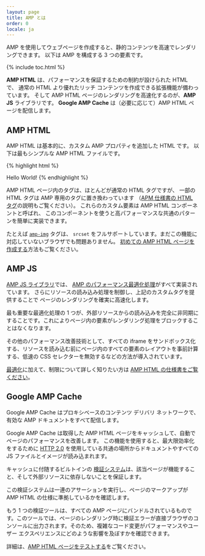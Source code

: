 ```yaml
---
layout: page
title: AMP とは
order: 0
locale: ja
---
```

<amp-youtube
    data-videoid="lBTCB7yLs8Y"
    layout="responsive"
    width="480" height="270">
</amp-youtube>

AMP を使用してウェブページを作成すると、静的コンテンツを高速でレンダリングできます。
以下は AMP を構成する 3 つの要素です。

{% include toc.html %}

**AMP HTML** は、パフォーマンスを保証するための制約が設けられた HTML で、
通常の HTML より優れたリッチ コンテンツを作成できる拡張機能が備わっています。
そして AMP HTML ページのレンダリングを高速化するのが、**AMP JS** ライブラリです。
**Google AMP Cache** は（必要に応じて）AMP HTML ページを配信します。

## AMP HTML

AMP HTML は基本的に、カスタム AMP プロパティを追加した HTML です。
以下は最もシンプルな AMP HTML ファイルです。

{% highlight html %}
<!doctype html>
<html ⚡>
 <head>
   <meta charset="utf-8">
   <link rel="canonical" href="hello-world.html">
   <meta name="viewport" content="width=device-width,minimum-scale=1,initial-scale=1">
   <style amp-boilerplate>body{-webkit-animation:-amp-start 8s steps(1,end) 0s 1 normal both;-moz-animation:-amp-start 8s steps(1,end) 0s 1 normal both;-ms-animation:-amp-start 8s steps(1,end) 0s 1 normal both;animation:-amp-start 8s steps(1,end) 0s 1 normal both}@-webkit-keyframes -amp-start{from{visibility:hidden}to{visibility:visible}}@-moz-keyframes -amp-start{from{visibility:hidden}to{visibility:visible}}@-ms-keyframes -amp-start{from{visibility:hidden}to{visibility:visible}}@-o-keyframes -amp-start{from{visibility:hidden}to{visibility:visible}}@keyframes -amp-start{from{visibility:hidden}to{visibility:visible}}</style><noscript><style amp-boilerplate>body{-webkit-animation:none;-moz-animation:none;-ms-animation:none;animation:none}</style></noscript>
   <script async src="https://cdn.ampproject.org/v0.js"></script>
 </head>
 <body>Hello World!</body>
</html>
{% endhighlight %}

AMP HTML ページ内のタグは、ほとんどが通常の HTML タグですが、
一部の HTML タグは AMP 専用のタグに置き換わっています
（[APM 仕様書の HTML タグ](https://github.com/ampproject/amphtml/blob/master/spec/amp-html-format.md)の説明もご覧ください）。
これらのカスタム要素は AMP HTML コンポーネントと呼ばれ、
このコンポーネントを使うと高パフォーマンスな共通のパターンを簡単に実装できます。

たとえば [`amp-img`](/docs/reference/amp-img.html) タグは、
`srcset` をフルサポートしています。まだこの機能に対応していないブラウザでも問題ありません。
[初めての AMP HTML ページを作成する](/docs/get_started/create_page.html)方法もご覧ください。

## AMP JS

[AMP JS ライブラリ](https://github.com/ampproject/amphtml/tree/master/src)では、
[AMP のパフォーマンス最適化処理](/docs/get_started/technical_overview.html)がすべて実装されています。
さらにリソースの読み込み処理を制御し、上記のカスタムタグを提供することで
ページのレンダリングを確実に高速化します。

最も重要な最適化処理の 1 つが、外部リソースからの読み込みを完全に非同期にすることです。これによりページ内の要素がレンダリング処理をブロックすることはなくなります。

その他のパフォーマンス改善技術として、すべての iframe をサンドボックス化する、リソースを読み込む前にページ内のすべての要素のレイアウトを事前計算する、低速の CSS セレクターを無効するなどの方法が導入されています。

[最適化](/docs/get_started/technical_overview.html)に加えて、制限について詳しく知りたい方は [AMP HTML の仕様書をご覧ください](https://github.com/ampproject/amphtml/blob/master/spec/amp-html-format.md)。

## Google AMP Cache

Google AMP Cache はプロキシベースのコンテンツ デリバリ ネットワークで、有効な AMP ドキュメントをすべて配信します。

Google AMP Cache は取得した AMP HTML ページをキャッシュして、自動でページのパフォーマンスを改善します。
この機能を使用すると、最大限効率化をするために [HTTP 2.0](https://http2.github.io/) を使用している共通の場所からドキュメントやすべての JS ファイルとイメージが読み込まれます。



キャッシュに付随するビルトインの [検証システム](https://github.com/ampproject/amphtml/tree/master/validator)は、該当ページが機能すること、そして外部リソースに依存しないことを保証します。



この検証システムは一連のアサーションを実行し、ページのマークアップが AMP HTML の仕様に準拠しているかを確認します。


もう 1 つの検証ツールは、すべての AMP ページにバンドルされているものです。このツールでは、ページのレンダリング時に検証エラーが直接ブラウザのコンソールに出力されます。そのため、複雑なコード変更がパフォーマンスやユーザー エクスペリエンスにどのような影響を及ぼすかを確認できます。



詳細は、[AMP HTML ページをテストする](/docs/guides/validate.html)をご覧ください。
